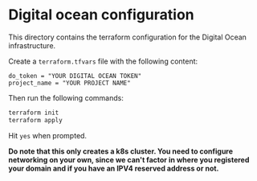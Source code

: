 # Digital ocean configuration

This directory contains the terraform configuration for the Digital Ocean infrastructure.

Create a `terraform.tfvars` file with the following content:

```hcl
do_token = "YOUR DIGITAL OCEAN TOKEN"
project_name = "YOUR PROJECT NAME"
```

Then run the following commands:

```bash
terraform init
terraform apply
```

Hit `yes` when prompted.

**Do note that this only creates a k8s cluster. You need to configure networking on your own, since we can't factor in where you registered your domain and if you have an IPV4 reserved address or not.**